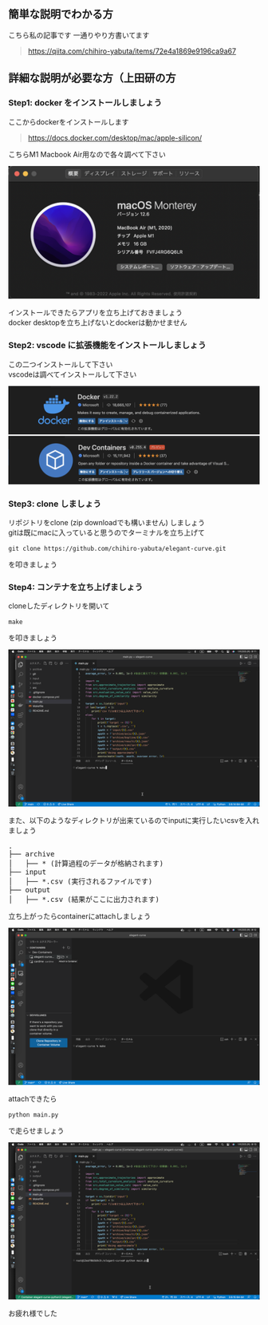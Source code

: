 ## 簡単な説明でわかる方
こちら私の記事です 一通りやり方書いてます

>https://qiita.com/chihiro-yabuta/items/72e4a1869e9196ca9a67

## 詳細な説明が必要な方（上田研の方

### Step1: docker をインストールしましょう
ここからdockerをインストールします

>https://docs.docker.com/desktop/mac/apple-silicon/

こちらM1 Macbook Air用なので各々調べて下さい

![version](git/version.png)

インストールできたらアプリを立ち上げておきましょう<br>
docker desktopを立ち上げないとdockerは動かせません

### Step2: vscode に拡張機能をインストールしましょう
この二つインストールして下さい<br>
vscodeは調べてインストールして下さい

![docker](git/extension_docker.png)
![containers](git/extension_containers.png)

### Step3: clone しましょう
リポジトリをclone (zip downloadでも構いません) しましょう<br>
gitは既にmacに入っていると思うのでターミナルを立ち上げて

```
git clone https://github.com/chihiro-yabuta/elegant-curve.git
```

を叩きましょう

### Step4: コンテナを立ち上げましょう
cloneしたディレクトリを開いて

```
make
```

を叩きましょう

![build](git/build.png)

また、以下のようなディレクトリが出来ているのでinputに実行したいcsvを入れましょう

<pre>
.
├── archive
│   ├── * (計算過程のデータが格納されます)
├── input
│   ├── *.csv (実行されるファイルです)
├── output
│   ├── *.csv (結果がここに出力されます)
</pre>

立ち上がったらcontainerにattachしましょう

![attach](git/attach.png)

attachできたら

```
python main.py
```

で走らせましょう

![run](git/run.png)

お疲れ様でした

